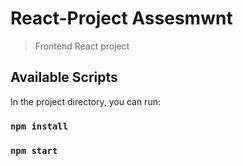 # React-Project Assesmwnt

> Frontend React project

## Available Scripts

In the project directory, you can run:

### `npm install`

### `npm start`

